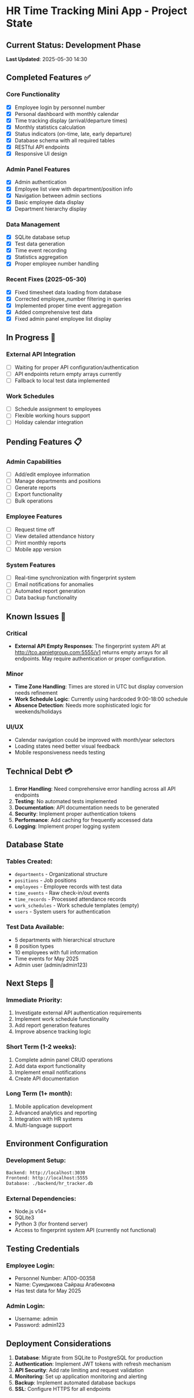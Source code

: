 # HR Time Tracking Mini App - Project State

## Current Status: Development Phase
**Last Updated**: 2025-05-30 14:30

## Completed Features ✅

### Core Functionality
- [x] Employee login by personnel number
- [x] Personal dashboard with monthly calendar
- [x] Time tracking display (arrival/departure times)
- [x] Monthly statistics calculation
- [x] Status indicators (on-time, late, early departure)
- [x] Database schema with all required tables
- [x] RESTful API endpoints
- [x] Responsive UI design

### Admin Panel Features
- [x] Admin authentication
- [x] Employee list view with department/position info
- [x] Navigation between admin sections
- [x] Basic employee data display
- [x] Department hierarchy display

### Data Management
- [x] SQLite database setup
- [x] Test data generation
- [x] Time event recording
- [x] Statistics aggregation
- [x] Proper employee number handling

### Recent Fixes (2025-05-30)
- [x] Fixed timesheet data loading from database
- [x] Corrected employee_number filtering in queries
- [x] Implemented proper time event aggregation
- [x] Added comprehensive test data
- [x] Fixed admin panel employee list display

## In Progress 🔄

### External API Integration
- [ ] Waiting for proper API configuration/authentication
- [ ] API endpoints return empty arrays currently
- [ ] Fallback to local test data implemented

### Work Schedules
- [ ] Schedule assignment to employees
- [ ] Flexible working hours support
- [ ] Holiday calendar integration

## Pending Features 📋

### Admin Capabilities
- [ ] Add/edit employee information
- [ ] Manage departments and positions
- [ ] Generate reports
- [ ] Export functionality
- [ ] Bulk operations

### Employee Features
- [ ] Request time off
- [ ] View detailed attendance history
- [ ] Print monthly reports
- [ ] Mobile app version

### System Features
- [ ] Real-time synchronization with fingerprint system
- [ ] Email notifications for anomalies
- [ ] Automated report generation
- [ ] Data backup functionality

## Known Issues 🐛

### Critical
- **External API Empty Responses**: The fingerprint system API at http://tco.aqnietgroup.com:5555/v1 returns empty arrays for all endpoints. May require authentication or proper configuration.

### Minor
- **Time Zone Handling**: Times are stored in UTC but display conversion needs refinement
- **Work Schedule Logic**: Currently using hardcoded 9:00-18:00 schedule
- **Absence Detection**: Needs more sophisticated logic for weekends/holidays

### UI/UX
- Calendar navigation could be improved with month/year selectors
- Loading states need better visual feedback
- Mobile responsiveness needs testing

## Technical Debt 💳

1. **Error Handling**: Need comprehensive error handling across all API endpoints
2. **Testing**: No automated tests implemented
3. **Documentation**: API documentation needs to be generated
4. **Security**: Implement proper authentication tokens
5. **Performance**: Add caching for frequently accessed data
6. **Logging**: Implement proper logging system

## Database State

### Tables Created:
- `departments` - Organizational structure
- `positions` - Job positions
- `employees` - Employee records with test data
- `time_events` - Raw check-in/out events
- `time_records` - Processed attendance records
- `work_schedules` - Work schedule templates (empty)
- `users` - System users for authentication

### Test Data Available:
- 5 departments with hierarchical structure
- 8 position types
- 10 employees with full information
- Time events for May 2025
- Admin user (admin/admin123)

## Next Steps 🚀

### Immediate Priority:
1. Investigate external API authentication requirements
2. Implement work schedule functionality
3. Add report generation features
4. Improve absence tracking logic

### Short Term (1-2 weeks):
1. Complete admin panel CRUD operations
2. Add data export functionality
3. Implement email notifications
4. Create API documentation

### Long Term (1+ month):
1. Mobile application development
2. Advanced analytics and reporting
3. Integration with HR systems
4. Multi-language support

## Environment Configuration

### Development Setup:
```bash
Backend: http://localhost:3030
Frontend: http://localhost:5555
Database: ./backend/hr_tracker.db
```

### External Dependencies:
- Node.js v14+
- SQLite3
- Python 3 (for frontend server)
- Access to fingerprint system API (currently not functional)

## Testing Credentials

### Employee Login:
- Personnel Number: АП00-00358
- Name: Суиндикова Сайраш Агабековна
- Has test data for May 2025

### Admin Login:
- Username: admin
- Password: admin123

## Deployment Considerations

1. **Database**: Migrate from SQLite to PostgreSQL for production
2. **Authentication**: Implement JWT tokens with refresh mechanism
3. **API Security**: Add rate limiting and request validation
4. **Monitoring**: Set up application monitoring and alerting
5. **Backup**: Implement automated database backups
6. **SSL**: Configure HTTPS for all endpoints